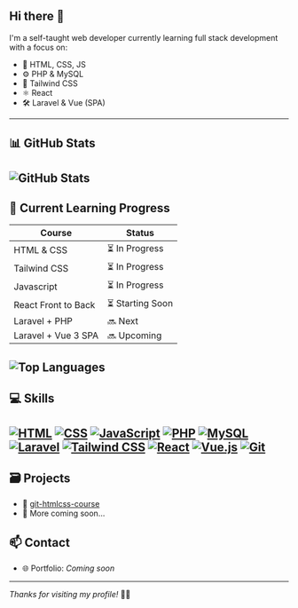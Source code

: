 ## Hi there 👋

<!--
**mjaaaa24/mjaaaa24** is a ✨ _special_ ✨ repository because its `README.md` (this file) appears on your GitHub profile.

Here are some ideas to get you started:

- 🔭 I’m currently working on ...
- 🌱 I’m currently learning ...
- 👯 I’m looking to collaborate on ...
- 🤔 I’m looking for help with ...
- 💬 Ask me about ...
- 📫 How to reach me: ...
- 😄 Pronouns: ...
- ⚡ Fun fact: ...
-->

I'm a self-taught web developer currently learning full stack development with a focus on:

- 📄 HTML, CSS, JS
- ⚙️ PHP & MySQL
- 🎨 Tailwind CSS
- ⚛️ React
- 🛠️ Laravel & Vue (SPA)

---

## 📊 GitHub Stats

![GitHub Stats](https://github-readme-stats.vercel.app/api?username=mjaaaa24&show_icons=true&theme=dracula)
---

## 🌱 Current Learning Progress

| Course | Status |
|--------|--------|
| HTML & CSS | ⏳ In Progress |
| Tailwind CSS | ⏳ In Progress |
| Javascript | ⏳ In Progress |
| React Front to Back | ⏳ Starting Soon |
| Laravel + PHP | 🔜 Next |
| Laravel + Vue 3 SPA | 🔜 Upcoming |

![Top Languages](https://github-readme-stats.vercel.app/api/top-langs/?username=mjaaaa24&layout=compact&theme=dracula)
---
## 💻 Skills

[![HTML](https://img.shields.io/badge/HTML5-E34F26?style=flat&logo=html5&logoColor=white)](https://developer.mozilla.org/en-US/docs/Web/HTML)
[![CSS](https://img.shields.io/badge/CSS3-1572B6?style=flat&logo=css3&logoColor=white)](https://developer.mozilla.org/en-US/docs/Web/CSS)
[![JavaScript](https://img.shields.io/badge/JavaScript-F7DF1E?style=flat&logo=javascript&logoColor=black)](https://developer.mozilla.org/en-US/docs/Web/JavaScript)
[![PHP](https://img.shields.io/badge/PHP-777BB4?style=flat&logo=php&logoColor=white)](https://www.php.net/docs.php)
[![MySQL](https://img.shields.io/badge/MySQL-4479A1?style=flat&logo=mysql&logoColor=white)](https://dev.mysql.com/doc/)
[![Laravel](https://img.shields.io/badge/Laravel-FB503B?style=flat&logo=laravel&logoColor=white)](https://laravel.com/docs)
[![Tailwind CSS](https://img.shields.io/badge/TailwindCSS-38B2AC?style=flat&logo=tailwind-css&logoColor=white)](https://tailwindcss.com/docs)
[![React](https://img.shields.io/badge/React-61DAFB?style=flat&logo=react&logoColor=black)](https://react.dev/learn)
[![Vue.js](https://img.shields.io/badge/Vue.js-4FC08D?style=flat&logo=vue.js&logoColor=white)](https://vuejs.org/guide/introduction.html)
[![Git](https://img.shields.io/badge/Git-F05032?style=flat&logo=git&logoColor=white)](https://git-scm.com/doc)
---

## 🗃️ Projects

- 🔗 [git-htmlcss-course](https://github.com/mjaaaa24/git-htmlcss-course)
- 🔗 More coming soon...


## 📫 Contact

- 🌐 Portfolio: *Coming soon*

---

_Thanks for visiting my profile!_ 👨‍💻

